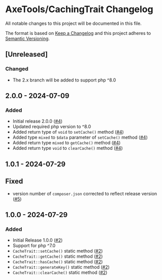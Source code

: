 # AxeTools/CachingTrait Changelog

All notable changes to this project will be documented in this file.

The format is based on [Keep a Changelog]
and this project adheres to [Semantic Versioning].

## [Unreleased]

### Changed

- The 2.x branch will be added to support php ^8.0

## 2.0.0 - 2024-07-09

### Added

- Initial release 2.0.0 ([#4])
- Updated required php version to ^8.0
- Added return type of `void` to `setCache()` method ([#4])
- Added type `mixed` to `$data` parameter of `setCache()` method ([#4])
- Added return type `mixed` to `getCache()` method ([#4])
- Added return type `void` to `clearCache()` method ([#4])


## 1.0.1 - 2024-07-29

## Fixed

- version number of `composer.json` corrected to reflect release version ([#5])

## 1.0.0 - 2024-07-29

### Added

- Initial Release 1.0.0 ([#2])
- Support for php ^7.0
- `CacheTrait::setCache()` static method ([#2])
- `CacheTrait::getCache()` static method ([#2])
- `CacheTrait::hasCache()` static method ([#2])
- `CacheTrait::generateKey()` static method ([#2])
- `CacheTrait::clearCache()` static method ([#2])

[Keep a Changelog]:http://keepachangelog.com/en/1.1.0/
[Semantic Versioning]:http://semver.org/spec/v2.0.0.html
[#2]:https://github.com/AxeTools/CachingTrait/pull/2
[#4]:https://github.com/AxeTools/CachingTrait/pull/4
[#5]:https://github.com/AxeTools/CachingTrait/pull/5
